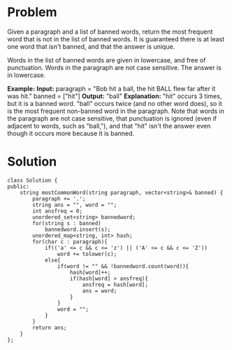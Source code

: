 # **Problem**
Given a paragraph and a list of banned words, return the most frequent word that is not in the list of banned words. It is guaranteed there is at least one word that isn't banned, and that the answer is unique.

Words in the list of banned words are given in lowercase, and free of punctuation. Words in the paragraph are not case sensitive. The answer is in lowercase.

**Example:**
**Input:** 
paragraph = "Bob hit a ball, the hit BALL flew far after it was hit."
banned = ["hit"]
**Output:** "ball"
**Explanation:** 
"hit" occurs 3 times, but it is a banned word.
"ball" occurs twice (and no other word does), so it is the most frequent non-banned word in the paragraph. 
Note that words in the paragraph are not case sensitive,
that punctuation is ignored (even if adjacent to words, such as "ball,"), 
and that "hit" isn't the answer even though it occurs more because it is banned.

# Solution
```
class Solution {
public:
    string mostCommonWord(string paragraph, vector<string>& banned) {
        paragraph += '.';
        string ans = "", word = "";
        int ansfreq = 0;
        unordered_set<string> bannedword;
        for(string s : banned)
            bannedword.insert(s);
        unordered_map<string, int> hash;
        for(char c : paragraph){
            if(('a' <= c && c <= 'z') || ('A' <= c && c <= 'Z'))
                word += tolower(c);
            else{
                if(word != "" && !bannedword.count(word)){
                    hash[word]++;
                    if(hash[word] > ansfreq){
                        ansfreq = hash[word];
                        ans = word;
                    }
                }
                word = "";
            }
        }
        return ans;
    }
};
```
<!--stackedit_data:
eyJoaXN0b3J5IjpbLTU0MDQwOTIwXX0=
-->